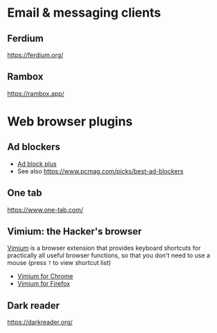 # Email & messaging clients 
## Ferdium 
https://ferdium.org/
## Rambox 
https://rambox.app/
 
# Web browser plugins 

## Ad blockers 

- [Ad block plus](https://adblockplus.org/)
- See also https://www.pcmag.com/picks/best-ad-blockers

## One tab 
https://www.one-tab.com/
## Vimium: the Hacker's browser
[Vimium](https://vimium.github.io/) is a browser extension that provides keyboard shortcuts for practically all useful browser functions, so that you don't need to use a mouse (press `?` to view shortcut list)  
- [Vimium for Chrome](https://chromewebstore.google.com/detail/vimium/dbepggeogbaibhgnhhndojpepiihcmeb?hl=en)
- [Vimium for Firefox](https://addons.mozilla.org/en-US/firefox/addon/vimium-ff/)
## Dark reader 
https://darkreader.org/

